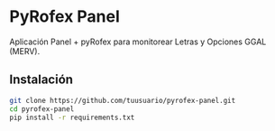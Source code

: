 # PyRofex Panel

Aplicación Panel + pyRofex para monitorear Letras y Opciones GGAL (MERV).

## Instalación
```bash
git clone https://github.com/tuusuario/pyrofex-panel.git
cd pyrofex-panel
pip install -r requirements.txt
